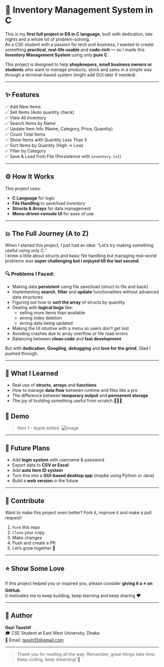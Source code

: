 # 🧮 Inventory Management System in C

This is my **first full project in DS in C language**, built with dedication, late nights and a whole lot of problem-solving.  
As a CSE student with a passion for tech and business, I wanted to create something **practical**, **real-life usable** and **code-rich** — so I made this **Inventory Management System** using only **pure C**.

This project is designed to help **shopkeepers, small business owners or students** who want to manage products, stock and sales in a simple way through a terminal-based system (might add GUI later if needed).

---

## ✨ Features

✅ Add New Items  
✅ Sell Items (Auto quantity check)  
✅ View All Inventory  
✅ Search Items by Name  
✅ Update Item Info (Name, Category, Price, Quantity)  
✅ Count Total Items  
✅ Show Items with Quantity Less Than 5  
✅ Sort Items by Quantity (High → Low)  
✅ Filter by Category  
✅ Save & Load from File (Persistence with `inventory.txt`)  

---

## ⚙️ How It Works

This project uses:
- **C Language** for logic  
- **File Handling** to save/load inventory  
- **Structs & Arrays** for data management  
- **Menu-driven console UI** for ease of use  

---

## 💥 The Full Journey (A to Z)

When I started this project, I just had an idea: “Let’s try making something useful using only C.”  
I knew a little about structs and basic file handling but managing real-world problems was **super challenging but i enjoyed till the last second**.

### 🔍 Problems I Faced:

- Making data **persistent** using file save/load (struct to file and back)
- Implementing **search**, **filter** and **update** functionalities without advanced data structures
- Figuring out how to **sort the array** of structs by quantity
- Dealing with **logical bugs** like:
  - selling more items than available
  - wrong index deletion
  - wrong data being updated
- Making the UI intuitive with a menu so users don’t get lost
- Avoiding crashes due to array overflow or file read errors
- Balancing between **clean code** and **fast development**

But with **dedication**, **Googling**, **debugging** and **love for the grind**, Glad I pushed through.

---

## 🧠 What I Learned

- Real use of **structs**, **arrays** and **functions**
- How to manage **data flow** between runtime and files like a pro
- The difference between **temporary output** and **permanent storage**
- The joy of building something useful from scratch 🧑‍💻🔥


## 📸 Demo 
> Item 1 - Apple added. 
![image](https://github.com/user-attachments/assets/8addfcbf-93fe-45c2-8756-8ef3b5c18525)


---

## 🔮 Future Plans

- Add **login system** with username & password  
- Export data to **CSV or Excel**  
- Add **auto item ID system**  
- Turn this into a **GUI-based desktop app** (maybe using Python or Java)  
- Build a **web version** in the future

---

## 🤝 Contribute

Want to make this project even better? Fork it, improve it and make a pull request!

1. `Fork` this repo  
2. `Clone` your copy  
3. Make changes  
4. Push and create a PR  
5. Let’s grow together 🌱

---

## ⭐ Show Some Love

If this project helped you or inspired you, please consider **giving it a ⭐ on GitHub**.  
It motivates me to keep building, keep learning and keep sharing ❤️

---

## 👤 Author

**Gazi Taoshif**  
🎓 CSE Student at East West University, Dhaka  
📧 Email: taoshif2@gmail.com  

---

> Thank you for reading all the way. Remember, great things take time. Keep coding, keep dreaming! 🌟  
